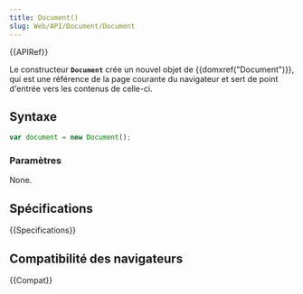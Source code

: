 ```yaml
---
title: Document()
slug: Web/API/Document/Document
---
```


{{APIRef}}

Le constructeur **`Document`** crée un nouvel objet de {{domxref("Document")}}, qui est une référence de la page courante du navigateur et sert de point d'entrée vers les contenus de celle-ci.

## Syntaxe

```js
var document = new Document();
```

### Paramètres

None.

## Spécifications

{{Specifications}}

## Compatibilité des navigateurs

{{Compat}}
